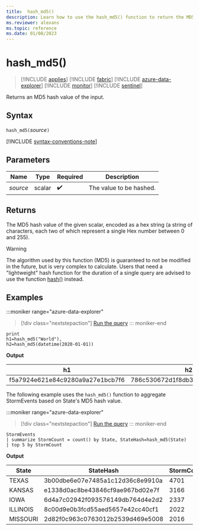 ```yaml
---
title:  hash_md5()
description: Learn how to use the hash_md5() function to return the MD5 hash value of the input.
ms.reviewer: alexans
ms.topic: reference
ms.date: 01/08/2023
---
```

# hash_md5()

> [!INCLUDE [applies](../includes/applies-to-version/applies.md)] [!INCLUDE [fabric](../includes/applies-to-version/fabric.md)] [!INCLUDE [azure-data-explorer](../includes/applies-to-version/azure-data-explorer.md)] [!INCLUDE [monitor](../includes/applies-to-version/monitor.md)] [!INCLUDE [sentinel](../includes/applies-to-version/sentinel.md)]

Returns an MD5 hash value of the input.

## Syntax

`hash_md5(`*source*`)`

[!INCLUDE [syntax-conventions-note](../includes/syntax-conventions-note.md)]

## Parameters

| Name | Type | Required | Description |
|--|--|--|--|
| *source* | scalar |  :heavy_check_mark: | The value to be hashed.|

## Returns

The MD5 hash value of the given scalar, encoded as a hex string (a string
of characters, each two of which represent a single Hex number between 0
and 255).

> [!WARNING]
> The algorithm used by this function (MD5) is guaranteed
> to not be modified in the future, but is very complex to calculate. Users that
> need a "lightweight" hash function for the duration of a single query are advised
> to use the function [hash()](hash-function.md) instead.

## Examples

:::moniker range="azure-data-explorer"
> [!div class="nextstepaction"]
> <a href="https://dataexplorer.azure.com/clusters/help/databases/Samples?query=H4sIAAAAAAAAAysoyswrUeDKMLTNSCzOiM9NMdVQCs8vyklR0tThyjBCiKYklqSWZOamahgZGBnoGhgCkaYmADVybf0+AAAA" target="_blank">Run the query</a>
::: moniker-end

```kusto
print 
h1=hash_md5("World"),
h2=hash_md5(datetime(2020-01-01))
```

**Output**

|h1|h2|
|---|---|
|f5a7924e621e84c9280a9a27e1bcb7f6|786c530672d1f8db31fee25ea8a9390b|

The following example uses the `hash_md5()` function to aggregate StormEvents based on State's MD5 hash value.

:::moniker range="azure-data-explorer"
> [!div class="nextstepaction"]
> <a href="https://dataexplorer.azure.com/clusters/help/databases/Samples?query=H4sIAAAAAAAAAwsuyS/KdS1LzSsp5qpRKC7NzU0syqxKVQgGiTvnl+aVKNgqJINoDU2FpEqgeGJJqg6E8kgszrDNABLxuSmmGmAhTaAhJfkFCqYQtTAzAJ9n7vdmAAAA" target="_blank">Run the query</a>
::: moniker-end

```kusto
StormEvents
| summarize StormCount = count() by State, StateHash=hash_md5(State)
| top 5 by StormCount
```

**Output**

|State|StateHash|StormCount|
|---|---|---|
|TEXAS|3b00dbe6e07e7485a1c12d36c8e9910a|4701|
|KANSAS|e1338d0ac8be43846cf9ae967bd02e7f|3166|
|IOWA|6d4a7c02942f093576149db764d4e2d2|2337|
|ILLINOIS|8c00d9e0b3fcd55aed5657e42cc40cf1|2022|
|MISSOURI|2d82f0c963c0763012b2539d469e5008|2016|
